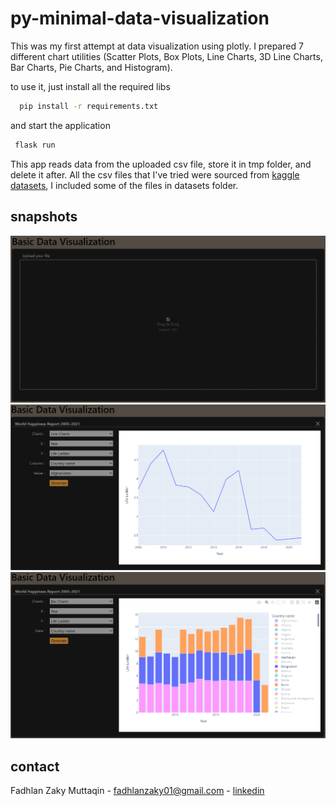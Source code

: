 # py-minimal-data-visualization

This was my first attempt at data visualization using plotly.
I prepared 7 different chart utilities (Scatter Plots, Box Plots, Line Charts, 3D Line Charts, Bar Charts, Pie Charts, and Histogram).

to use it, just install all the required libs
```sh
  pip install -r requirements.txt
 ```
 
 and start the application
 ```sh
  flask run
 ```
 
 This app reads data from the uploaded csv file, store it in tmp folder, and delete it after. All the csv files that I've tried were sourced from [kaggle datasets](https://www.kaggle.com/datasets), I included some of the files in datasets folder.
 
 ## snapshots
 ![main](/images/main.png)
 ![line-charts](/images/line-charts.png)
 ![bar-charts](/images/bar-charts.png)

## contact
Fadhlan Zaky Muttaqin - fadhlanzaky01@gmail.com - [linkedin](https://www.linkedin.com/in/fadhlanzaky/)
